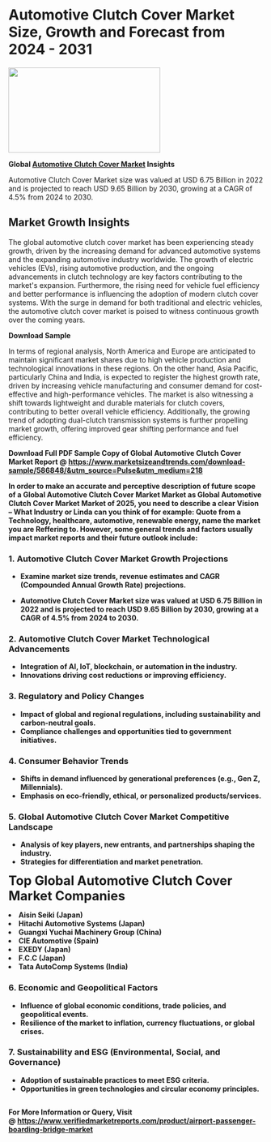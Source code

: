 <H1>Automotive Clutch Cover Market Size, Growth and Forecast from 2024 - 2031</H1><img class="aligncenter size-medium wp-image-584254" src="https://thirdeyenews.in/wp-content/uploads/2024/09/Global-Market-Research-300x168.jpeg" alt="" width="300" height="168" /><p><strong>Global&nbsp;<a href="https://www.marketsizeandtrends.com/download-sample/586848/&amp;utm_source=Pulse&amp;utm_medium=218">Automotive Clutch Cover Market</a> Insights</strong></p><p>Automotive Clutch Cover Market size was valued at USD 6.75 Billion in 2022 and is projected to reach USD 9.65 Billion by 2030, growing at a CAGR of 4.5% from 2024 to 2030.</p><p><h2>Market Growth Insights</h2> <p>The global automotive clutch cover market has been experiencing steady growth, driven by the increasing demand for advanced automotive systems and the expanding automotive industry worldwide. The growth of electric vehicles (EVs), rising automotive production, and the ongoing advancements in clutch technology are key factors contributing to the market's expansion. Furthermore, the rising need for vehicle fuel efficiency and better performance is influencing the adoption of modern clutch cover systems. With the surge in demand for both traditional and electric vehicles, the automotive clutch cover market is poised to witness continuous growth over the coming years.</p> <p><strong>Download Sample</strong></p> <p>In terms of regional analysis, North America and Europe are anticipated to maintain significant market shares due to high vehicle production and technological innovations in these regions. On the other hand, Asia Pacific, particularly China and India, is expected to register the highest growth rate, driven by increasing vehicle manufacturing and consumer demand for cost-effective and high-performance vehicles. The market is also witnessing a shift towards lightweight and durable materials for clutch covers, contributing to better overall vehicle efficiency. Additionally, the growing trend of adopting dual-clutch transmission systems is further propelling market growth, offering improved gear shifting performance and fuel efficiency.</p> <p><strong></p><p><span class=""><strong>Download Full PDF Sample Copy of Global Automotive Clutch Cover Market Report</strong> @ <a href="https://www.marketsizeandtrends.com/download-sample/586848/&amp;utm_source=Pulse&amp;utm_medium=218" target="_blank">https://www.marketsizeandtrends.com/download-sample/586848/&amp;utm_source=Pulse&amp;utm_medium=218</a></span></p><p>In order to make an accurate and perceptive description of future scope of a Global&nbsp;Automotive Clutch Cover Market Market as Global&nbsp;Automotive Clutch Cover Market Market of 2025, you need to describe a clear Vision &ndash; What Industry or Linda can you think of for example: Quote from a Technology, healthcare, automotive, renewable energy, name the market you are Reffering to. However, some general trends and factors usually impact market reports and their future outlook include:</p><h3>1.&nbsp;<strong>Automotive Clutch Cover Market Growth Projections</strong></h3><ul><li>Examine market size trends, revenue estimates and CAGR (Compounded Annual Growth Rate) projections.</li><li><p>Automotive Clutch Cover Market size was valued at USD 6.75 Billion in 2022 and is projected to reach USD 9.65 Billion by 2030, growing at a CAGR of 4.5% from 2024 to 2030.</p></li></ul><h3>2.&nbsp;<strong>Automotive Clutch Cover Market Technological Advancements</strong></h3><ul><li>Integration of AI, IoT, blockchain, or automation in the industry.</li><li>Innovations driving cost reductions or improving efficiency.</li></ul><h3>3.&nbsp;<strong>Regulatory and Policy Changes</strong></h3><ul><li>Impact of global and regional regulations, including sustainability and carbon-neutral goals.</li><li>Compliance challenges and opportunities tied to government initiatives.</li></ul><h3>4.&nbsp;<strong>Consumer Behavior Trends</strong></h3><ul><li>Shifts in demand influenced by generational preferences (e.g., Gen Z, Millennials).</li><li>Emphasis on eco-friendly, ethical, or personalized products/services.</li></ul><h3>5.&nbsp;<strong>Global Automotive Clutch Cover Market Competitive Landscape</strong></h3><ul><li>Analysis of key players, new entrants, and partnerships shaping the industry.</li><li>Strategies for differentiation and market penetration.</li></ul><p data-pm-slice="1 1 []"><span style="color: inherit; font-family: inherit; font-size: 25px;">Top Global Automotive Clutch Cover Market Companies</span></p><div class="" data-test-id=""><p><li>Aisin Seiki (Japan)</li><li> Hitachi Automotive Systems (Japan)</li><li> Guangxi Yuchai Machinery Group (China)</li><li> CIE Automotive (Spain)</li><li> EXEDY (Japan)</li><li> F.C.C (Japan)</li><li> Tata AutoComp Systems (India)</li></p></div><h3>6.&nbsp;<strong>Economic and Geopolitical Factors</strong></h3><ul><li>Influence of global economic conditions, trade policies, and geopolitical events.</li><li>Resilience of the market to inflation, currency fluctuations, or global crises.</li></ul><h3>7.&nbsp;<strong>Sustainability and ESG (Environmental, Social, and Governance)</strong></h3><ul><li>Adoption of sustainable practices to meet ESG criteria.</li><li>Opportunities in green technologies and circular economy principles.</li></ul><h2><strong style="font-size: 14px;">For More Information or Query, Visit @&nbsp;</strong><a style="background-color: #ffffff; font-size: 14px;" href="https://www.marketsizeandtrends.com/report/automotive-clutch-cover-market/" target="_blank">https://www.verifiedmarketreports.com/product/airport-passenger-boarding-bridge-market</a></h2>
